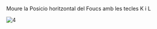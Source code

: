 Moure la Posicio horitzontal del Foucs amb les tecles K i L

![4](https://github.com/ArnauCS03/IDI-FIB/assets/95536223/89cc02f5-27fa-4762-9cda-8af8fddf2fc5)
